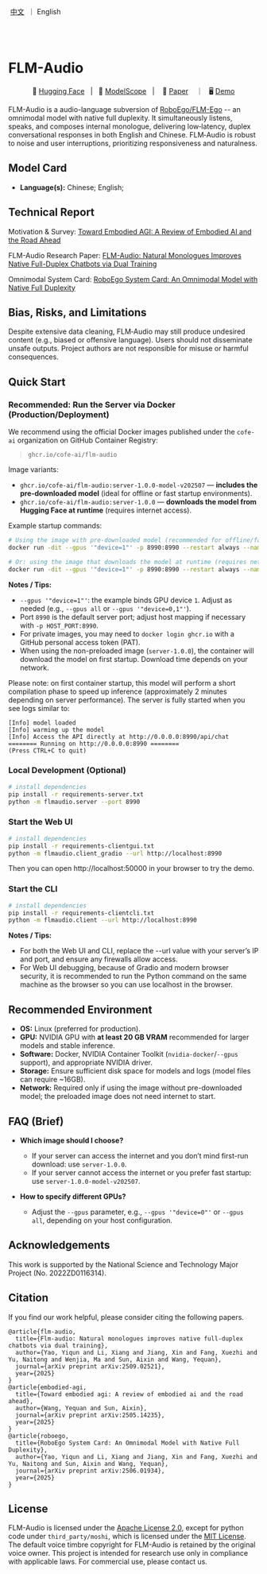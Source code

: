 <p align="left">
    &nbsp<a href="README_CN.md">中文</a>&nbsp ｜ English</a>&nbsp
</p>
<br><br>

# FLM-Audio

<p align="center">
        🤗 <a href="https://huggingface.co/CofeAI">Hugging Face</a>&nbsp&nbsp | &nbsp&nbsp🤖 <a href="https://modelscope.cn/organization/FLM">ModelScope</a>&nbsp&nbsp | &nbsp&nbsp 📑 <a href="https://arxiv.org/abs/2509.02521">Paper</a> &nbsp&nbsp ｜ &nbsp&nbsp🖥️ <a href="https://modelscope.cn/studios/FLM/FLM-Audio-Demo/summary">Demo</a>
</p>

FLM-Audio is a audio-language subversion of [RoboEgo/FLM-Ego](https://arxiv.org/abs/2506.01934v1) -- an omnimodal model with native full duplexity. It simultaneously listens, speaks, and composes internal monologue, delivering low‑latency, duplex conversational responses in both English and Chinese. FLM‑Audio is robust to noise and user interruptions, prioritizing responsiveness and naturalness.

## Model Card

- **Language(s):** Chinese; English;

## Technical Report
Motivation & Survey: [Toward Embodied AGI: A Review of Embodied AI and the Road Ahead](https://arxiv.org/abs/2505.14235)

FLM-Audio Research Paper: [FLM-Audio: Natural Monologues Improves Native Full-Duplex Chatbots via Dual Training](https://arxiv.org/abs/2509.02521)

Omnimodal System Card: [RoboEgo System Card: An Omnimodal Model with Native Full Duplexity](https://arxiv.org/abs/2506.01934v1)


## Bias, Risks, and Limitations

Despite extensive data cleaning, FLM‑Audio may still produce undesired content (e.g., biased or offensive language). Users should not disseminate unsafe outputs. Project authors are not responsible for misuse or harmful consequences.


## Quick Start

### Recommended: Run the Server via Docker (Production/Deployment)

We recommend using the official Docker images published under the `cofe-ai` organization on GitHub Container Registry:

> `ghcr.io/cofe-ai/flm-audio`

Image variants:

- `ghcr.io/cofe-ai/flm-audio:server-1.0.0-model-v202507` — **includes the pre‑downloaded model** (ideal for offline or fast startup environments).
- `ghcr.io/cofe-ai/flm-audio:server-1.0.0` — **downloads the model from Hugging Face at runtime** (requires internet access).

Example startup commands:

```bash
# Using the image with pre-downloaded model (recommended for offline/fast startup)
docker run -dit --gpus '"device=1"' -p 8990:8990 --restart always --name flm-audio-server ghcr.io/cofe-ai/flm-audio:server-1.0.0-model-v202507

# Or: using the image that downloads the model at runtime (requires network access)
docker run -dit --gpus '"device=1"' -p 8990:8990 --restart always --name flm-audio-server ghcr.io/cofe-ai/flm-audio:server-1.0.0
```

**Notes / Tips:**
- `--gpus '"device=1"'`: the example binds GPU device `1`. Adjust as needed (e.g., `--gpus all` or `--gpus '"device=0,1"'`).
- Port `8990` is the default server port; adjust host mapping if necessary with `-p HOST_PORT:8990`.
- For private images, you may need to `docker login ghcr.io` with a GitHub personal access token (PAT).
- When using the non-preloaded image (`server-1.0.0`), the container will download the model on first startup. Download time depends on your network.

Please note: on first container startup, this model will perform a short compilation phase to speed up inference (approximately 2 minutes depending on server performance). The server is fully started when you see logs similar to:
```
[Info] model loaded
[Info] warming up the model
[Info] Access the API directly at http://0.0.0.0:8990/api/chat
======== Running on http://0.0.0.0:8990 ========
(Press CTRL+C to quit)
```

### Local Development (Optional)

```bash
# install dependencies
pip install -r requirements-server.txt
python -m flmaudio.server --port 8990
```

### Start the Web UI

```bash
# install dependencies
pip install -r requirements-clientgui.txt
python -m flmaudio.client_gradio --url http://localhost:8990
```

Then you can open http://localhost:50000 in your browser to try the demo.

### Start the CLI

```bash
# install dependencies
pip install -r requirements-clientcli.txt
python -m flmaudio.client --url http://localhost:8990
```

**Notes / Tips:**
- For both the Web UI and CLI, replace the --url value with your server’s IP and port, and ensure any firewalls allow access.
- For Web UI debugging, because of Gradio and modern browser security, it is recommended to run the Python command on the same machine as the browser so you can use localhost in the browser.

## Recommended Environment

- **OS:** Linux (preferred for production).
- **GPU:** NVIDIA GPU with **at least 20 GB VRAM** recommended for larger models and stable inference.
- **Software:** Docker, NVIDIA Container Toolkit (`nvidia-docker`/`--gpus` support), and appropriate NVIDIA driver.
- **Storage:** Ensure sufficient disk space for models and logs (model files can require ~16GB).
- **Network:** Required only if using the image without pre-downloaded model; the preloaded image does not need internet to start.

## FAQ (Brief)

- **Which image should I choose?**
  - If your server can access the internet and you don’t mind first-run download: use `server-1.0.0`.
  - If your server cannot access the internet or you prefer fast startup: use `server-1.0.0-model-v202507`.

- **How to specify different GPUs?**
  - Adjust the `--gpus` parameter, e.g., `--gpus '"device=0"'` or `--gpus all`, depending on your host configuration.

## Acknowledgements

This work is supported by the National Science and Technology Major Project (No. 2022ZD0116314).


## Citation

If you find our work helpful, please consider citing the following papers.

```
@article{flm-audio,
  title={Flm-audio: Natural monologues improves native full-duplex chatbots via dual training},
  author={Yao, Yiqun and Li, Xiang and Jiang, Xin and Fang, Xuezhi and Yu, Naitong and Wenjia, Ma and Sun, Aixin and Wang, Yequan},
  journal={arXiv preprint arXiv:2509.02521},
  year={2025}
}
@article{embodied-agi,
  title={Toward embodied agi: A review of embodied ai and the road ahead},
  author={Wang, Yequan and Sun, Aixin},
  journal={arXiv preprint arXiv:2505.14235},
  year={2025}
}
@article{roboego,
  title={RoboEgo System Card: An Omnimodal Model with Native Full Duplexity},
  author={Yao, Yiqun and Li, Xiang and Jiang, Xin and Fang, Xuezhi and Yu, Naitong and Sun, Aixin and Wang, Yequan},
  journal={arXiv preprint arXiv:2506.01934},
  year={2025}
}
```

## License
FLM-Audio is licensed under the [Apache License 2.0](https://www.apache.org/licenses/LICENSE-2.0), except for python code under `third_party/moshi`, which is licensed under the [MIT License](https://opensource.org/license/mit/). The default voice timbre copyright for FLM-Audio is retained by the original voice owner. This project is intended for research use only in compliance with applicable laws. For commercial use, please contact us.
